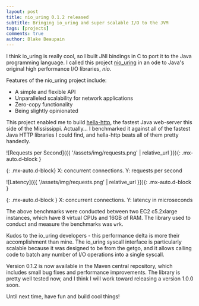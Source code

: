 ```yaml
---
layout: post
title: nio_uring 0.1.2 released
subtitle: Bringing io_uring and super scalable I/O to the JVM
tags: [projects]
comments: true
author: Blake Beaupain
---
```


I think io_uring is really cool, so I built JNI bindings in C to port it to the Java programming language. I called this project [nio_uring](https://github.com/bbeaupain/nio_uring) in an ode to Java's original high performance I/O libraries, _nio_.

Features of the nio_uring project include:

* A simple and flexible API
* Unparalleled scalability for network applications
* Zero-copy functionality
* Being slightly opinionated

This project enabled me to build [hella-http](https://github.com/bbeaupain/hella-http), the fastest Java web-server this side of the Mississippi. Actually... I benchmarked it against all of the fastest Java HTTP libraries I could find, and hella-http beats all of them pretty handedly.

![Requests per Second]({{ '/assets/img/requests.png' | relative_url }}){: .mx-auto.d-block }

{: .mx-auto.d-block}
X: concurrent connections. Y: requests per second

![Latency]({{ '/assets/img/requests.png' | relative_url }}){: .mx-auto.d-block }

{: .mx-auto.d-block }
X: concurrent connections. Y: latency in microseconds

The above benchmarks were conducted between two EC2 c5.2xlarge instances, which have 8 virtual CPUs and 16GB of RAM. The library used to conduct and measure the benchmarks was `wrk`.

Kudos to the io_uring developers - this performance delta is more their accomplishment than mine. The io_uring syscall interface is particularly scalable because it was designed to be from the getgo, and it allows calling code to batch any number of I/O operations into a single syscall.

Version 0.1.2 is now available in the Maven central repository, which includes small bug fixes and performance improvements. The library is pretty well tested now, and I think I will work toward releasing a version 1.0.0 soon.

Until next time, have fun and build cool things!
